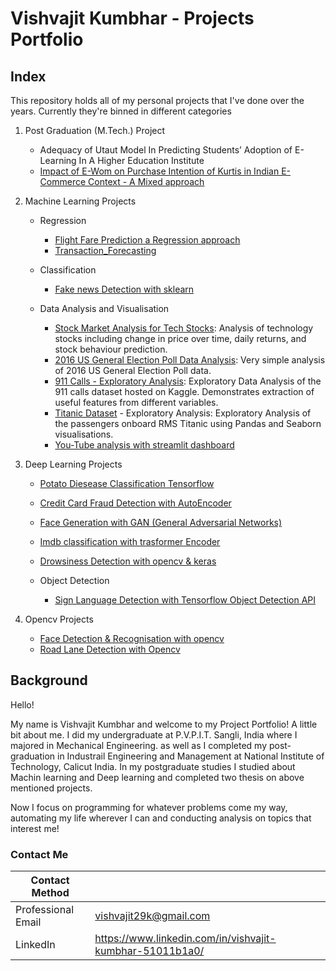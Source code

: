 # Vishvajit Kumbhar - Projects Portfolio

## Index

This repository holds all of my personal projects that I've done over the years. Currently they're binned in different categories

1. Post Graduation (M.Tech.) Project
   - Adequacy of Utaut Model In Predicting Students’ Adoption of E-Learning In A Higher Education Institute
   - [Impact of E-Wom on Purchase Intention of Kurtis in Indian E-Commerce Context - A Mixed approach](https://github.com/VISHVAJITK/-PersonalProjects/tree/main/Impact%20of%20E-Wom%20on%20Purchase%20Intention%20of%20Kurtis%20in%20Indian%20E-Commerce%20Context)



2. Machine Learning Projects
   - Regression
     - [Flight Fare Prediction a Regression approach](https://github.com/VISHVAJITK/-PersonalProjects/tree/main/Flight%20Fare%20Prediction%20a%20Regression%20approach)
     - [Transaction_Forecasting](https://github.com/VISHVAJITK/-PersonalProjects/tree/main/Transaction_Forecasting)



   - Classification
     - [Fake news Detection with sklearn](https://github.com/VISHVAJITK/-PersonalProjects/tree/main/Fake%20news%20Detection%20with%20sklearn)



   - Data Analysis and Visualisation
     
     - [Stock Market Analysis for Tech Stocks](https://github.com/VISHVAJITK/-PersonalProjects/blob/main/Stock%20Market%20Analysis%20for%20Tech%20Stocks.ipynb): Analysis of technology stocks including change in price over time, daily returns, and stock behaviour prediction.
     - [2016 US General Election Poll Data Analysis](https://github.com/VISHVAJITK/-PersonalProjects/blob/main/2016%20General%20Election%20Poll%20Analysis.ipynb): Very simple analysis of 2016 US General Election Poll data.
     - [911 Calls - Exploratory Analysis](https://github.com/VISHVAJITK/-PersonalProjects/blob/main/911%20Calls%20-%20Exploratory%20Analysis.ipynb): Exploratory Data Analysis of the 911 calls dataset hosted on Kaggle. Demonstrates extraction of useful features from different variables.
     - [Titanic Dataset](https://github.com/VISHVAJITK/-PersonalProjects/blob/main/Titanic%20Dataset%20-%20Exploratory%20Analysis.ipynb) - Exploratory Analysis: Exploratory Analysis of the passengers onboard RMS Titanic using Pandas and Seaborn visualisations.
     - [You-Tube analysis with streamlit dashboard](https://github.com/VISHVAJITK/-PersonalProjects/tree/main/You-Tube%20analysis%20with%20streamlit%20dashboard)



3. Deep Learning Projects
   - [Potato Diesease Classification Tensorflow](https://github.com/VISHVAJITK/-PersonalProjects/tree/main/Potato%20Diesease%20Classification%20Tensorflow)
   - [Credit Card Fraud Detection with AutoEncoder](https://github.com/VISHVAJITK/-PersonalProjects/tree/main/Credit%20Card%20Fraud%20Detection%20with%20AutoEncoder)
   - [Face Generation with GAN (General Adversarial Networks)](https://github.com/VISHVAJITK/-PersonalProjects/tree/main/Face%20Generation%20with%20GAN%20(General%20Adversarial%20Networks))
   - [Imdb classification with trasformer Encoder](https://github.com/VISHVAJITK/-PersonalProjects/tree/main/Imdb%20classification%20with%20trasformer%20Encoder)
   - [Drowsiness Detection with opencv & keras](https://github.com/VISHVAJITK/-PersonalProjects/tree/main/Drowsiness%20Detection%20with%20opencv%20%26%20keras)
   

   - Object Detection
     - [Sign Language Detection with Tensorflow Object Detection API](https://github.com/VISHVAJITK/-PersonalProjects/tree/main/Sign%20Language%20Detection%20with%20%20Tensorflow%20Object%20Detection%20API)



4. Opencv Projects

   - [Face Detection & Recognisation with opencv](https://github.com/VISHVAJITK/-PersonalProjects/tree/main/Face%20Detection%20%26%20Recognisation%20with%20opencv)
   - [Road Lane Detection with Opencv](https://github.com/VISHVAJITK/-PersonalProjects/tree/main/Road%20Lane%20Detection%20with%20Opencv)



## Background

Hello! 

My name is Vishvajit Kumbhar and welcome to my Project Portfolio! A little bit about me. I did my undergraduate at P.V.P.I.T. Sangli, India where I majored in Mechanical Engineering. as well as I completed my post-graduation in Industrail Engineering and Management at National Institute of Technology, Calicut India. In my postgraduate studies I studied about Machin learning and Deep learning and completed two thesis on above mentioned projects. 

Now I focus on programming for whatever problems come my way, automating my life wherever I can and conducting analysis on topics that interest me!

### Contact Me

| Contact Method |  |
| --- | --- |
| Professional Email | vishvajit29k@gmail.com |
| LinkedIn | https://www.linkedin.com/in/vishvajit-kumbhar-51011b1a0/ |